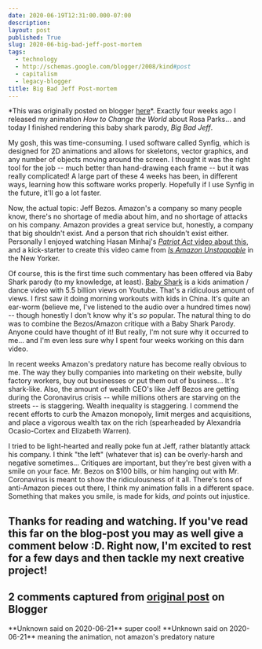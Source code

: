 ```yaml
---
date: 2020-06-19T12:31:00.000-07:00
description: 
layout: post
published: True
slug: 2020-06-big-bad-jeff-post-mortem
tags:
  - technology
  - http://schemas.google.com/blogger/2008/kind#post
  - capitalism
  - legacy-blogger
title: Big Bad Jeff Post-mortem
---
```


\*This was originally posted on blogger [here](https://www.rohanprasad.org/2020/06/big-bad-jeff-post-mortem.html)\*.
Exactly four weeks ago I released my animation *How to Change the World* about Rosa Parks... and today I finished rendering this baby shark parody, *Big Bad Jeff*.  

  


  

My gosh, this was time-consuming. I used software called Synfig, which is designed for 2D animations and allows for skeletons, vector graphics, and any number of objects moving around the screen. I thought it was the right tool for the job -- much better than hand-drawing each frame -- but it was really complicated! A large part of these 4 weeks has been, in different ways, learning how this software works properly. Hopefully if I use Synfig in the future, it'll go a lot faster.  

  

Now, the actual topic: Jeff Bezos. Amazon's a company so many people know, there's no shortage of media about him, and no shortage of attacks on his company. Amazon provides a great service but, honestly, a company that big shouldn't exist. And a person that rich shouldn't exist either. Personally I enjoyed watching Hasan Minhaj's [*Patriot Act* video about this](https://www.youtube.com/watch?v=5maXvZ5fyQY), and a kick-starter to create this video came from *[Is Amazon Unstoppable](https://www.newyorker.com/magazine/2019/10/21/is-amazon-unstoppable)* in the New Yorker.  

  

Of course, this is the first time such commentary has been offered via Baby Shark parody (to my knowledge, at least). [Baby Shark](https://www.youtube.com/watch?v=XqZsoesa55w) is a kids animation / dance video with 5.5 billion views on Youtube. That's a ridiculous amount of views. I first saw it doing morning workouts with kids in China. It's quite an ear-worm (believe me, I've listened to the audio over a hundred times now) -- though honestly I don't know why it's *so* popular. The natural thing to do was to combine the Bezos/Amazon critique with a Baby Shark Parody. Anyone could have thought of it! But really, I'm not sure why it occurred to me... and I'm even less sure why I spent four weeks working on this darn video.  

  

In recent weeks Amazon's predatory nature has become really obvious to me. The way they bully companies into marketing on their website, bully factory workers, buy out businesses or put them out of business... It's shark-like. Also, the amount of wealth CEO's like Jeff Bezos are getting during the Coronavirus crisis -- while millions others are starving on the streets -- is staggering. Wealth inequality is staggering. I commend the recent efforts to curb the Amazon monopoly, limit merges and acquisitions, and place a vigorous wealth tax on the rich (spearheaded by Alexandria Ocasio-Cortex and Elizabeth Warren).  

  

I tried to be light-hearted and really poke fun at Jeff, rather blatantly attack his company. I think "the left" (whatever that is) can be overly-harsh and negative
sometimes... Critiques are important, but they're best given with a smile on your
face. Mr. Bezos on $100 bills, or him hanging out with Mr. Coronavirus is meant to show the ridiculousness of it all. There's tons of anti-Amazon pieces out there, I think my animation falls in a different space. Something that makes you smile, is made for kids, *and* points out injustice.  

  

Thanks for reading and watching. If you've read this far on the blog-post you may as well give a comment below :D. Right now, I'm excited to rest for a few days and then tackle my next creative project!
---
## 2 comments captured from [original post](https://www.rohanprasad.org/2020/06/big-bad-jeff-post-mortem.html) on Blogger
\*\*Unknown said on 2020-06-21\*\*
super cool!
\*\*Unknown said on 2020-06-21\*\*
meaning the animation, not amazon's predatory nature